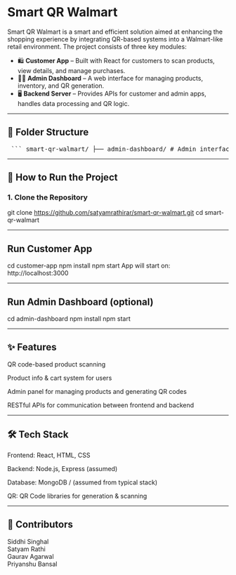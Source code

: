 # Smart QR Walmart

Smart QR Walmart is a smart and efficient solution aimed at enhancing the shopping experience by integrating QR-based systems into a Walmart-like retail environment. The project consists of three key modules:

* 🛍️ **Customer App** – Built with React for customers to scan products, view details, and manage purchases.  
* 🧑‍💼 **Admin Dashboard** – A web interface for managing products, inventory, and QR generation.  
* 🖥️ **Backend Server** – Provides APIs for customer and admin apps, handles data processing and QR logic.

---

## 📁 Folder Structure

<pre> ``` smart-qr-walmart/ ├── admin-dashboard/ # Admin interface (React) ├── backend/ # Backend APIs (Node.js/Express or similar) ├── customer-app/ # Customer-facing React app └── README.md ``` </pre>  

---

## 🚀 How to Run the Project

### 1. Clone the Repository
git clone https://github.com/satyamrathirar/smart-qr-walmart.git
cd smart-qr-walmart

---

## Run Customer App
cd customer-app
npm install
npm start
App will start on: http://localhost:3000

---

## Run Admin Dashboard (optional)
cd admin-dashboard
npm install
npm start

---

## ✨ Features
QR code-based product scanning

Product info & cart system for users

Admin panel for managing products and generating QR codes

RESTful APIs for communication between frontend and backend

---

## 🛠️ Tech Stack
Frontend: React, HTML, CSS

Backend: Node.js, Express (assumed)

Database: MongoDB / (assumed from typical stack)

QR: QR Code libraries for generation & scanning

---

## 👥 Contributors
Siddhi Singhal  
Satyam Rathi  
Gaurav Agarwal  
Priyanshu Bansal  
